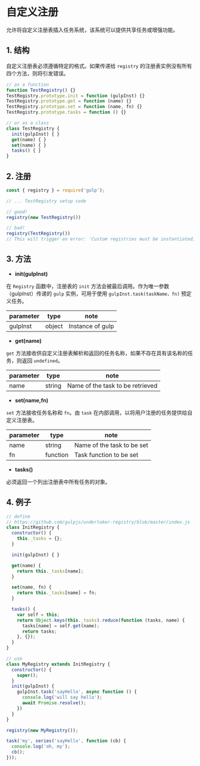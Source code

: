 # 自定义注册

允许将自定义注册表插入任务系统，该系统可以提供共享任务或增强功能。

## 1. 结构

自定义注册表必须遵循特定的格式。如果传递给 `registry` 的注册表实例没有所有四个方法，则将引发错误。

```js
// as a function
function TestRegistry() {}
TestRegistry.prototype.init = function (gulpInst) {}
TestRegistry.prototype.get = function (name) {}
TestRegistry.prototype.set = function (name, fn) {}
TestRegistry.prototype.tasks = function () {}

// or as a class
class TestRegistry {
  init(gulpInst) { }
  get(name) { }
  set(name) { }
  tasks() { }
}
```

## 2. 注册

```js
const { registry } = require('gulp');

// ... TestRegistry setup code

// good!
registry(new TestRegistry())

// bad!
registry(TestRegistry())
// This will trigger an error: 'Custom registries must be instantiated, but it looks like you passed a constructor'
```

## 3. 方法

- **init(gulpInst)**

在 `Registry` 函数中，注册表的 `init` 方法会被最后调用。作为唯一参数（gulpInst）传递的 `gulp` 实例，可用于使用 `gulpInst.task(taskName，fn)` 预定义任务。

| parameter | type   | note             |
| --------- | ------ | ---------------- |
| gulpInst  | object | Instance of gulp |

- **get(name)**

`get` 方法接收供自定义注册表解析和返回的任务名称，如果不存在具有该名称的任务，则返回 `undefined`。

| parameter | type   | note                             |
| --------- | ------ | -------------------------------- |
| name      | string | Name of the task to be retrieved |

- **set(name,fn)**

`set` 方法接收任务名称和 `fn`。由 `task` 在内部调用，以将用户注册的任务提供给自定义注册表。

| parameter | type     | note                       |
| --------- | -------- | -------------------------- |
| name      | string   | Name of the task to be set |
| fn        | function | Task function to be set    |

- **tasks()**

必须返回一个列出注册表中所有任务的对象。

## 4. 例子

```js
// define
// https://github.com/gulpjs/undertaker-registry/blob/master/index.js
class InitRegistry {
  constructor() {
    this._tasks = {};
  }

  init(gulpInst) { }

  get(name) {
    return this._tasks[name];
  }

  set(name, fn) {
    return this._tasks[name] = fn;
  }

  tasks() {
    var self = this;
    return Object.keys(this._tasks).reduce(function (tasks, name) {
      tasks[name] = self.get(name);
      return tasks;
    }, {});
  }
}

// use
class MyRegistry extends InitRegistry {
  constructor() {
    super();
  }
  init(gulpInst) {
    gulpInst.task('sayHello', async function () {
      console.log('will say hello');
      await Promise.resolve();
    })
  }
}

registry(new MyRegistry());

task('my', series('sayHello', function (cb) {
  console.log('oh, my');
  cb();
}));
```
